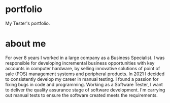 # portfolio
My Tester's portfolio.
# about me
For over 8 years I worked in a large company as a Business Specialist. I was responsible for developing incremental business opportunities with key accounts in computer hardware,  by selling innovative solutions of point of sale (POS) management systems and peripheral products. In 2021 I decided to consistently develop my career in manual testing. I found a passion for fixing bugs in code and programming. Working as a Software Tester, I want to deliver the quality assurance stage of software development. I'm carrying out manual tests to ensure the software created meets the requirements.
